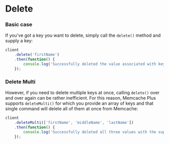 # Delete

### Basic case

If you've got a key you want to delete, simply call the `delete()` method and
supply a key:

```javascript
client
    .delete('firstName')
    .then(function() {
        console.log('Successfully deleted the value associated with key firstName');
    });
```

### Delete Multi

However, if you need to delete multiple keys at once, calling `delete()` over
and over again can be rather inefficient. For this reason, Memcache Plus
supports `deleteMulti()` for which you provide an array of keys and that single
command will delete all of them at once from Memcache:

```javascript
client
    .deleteMulti(['firstName', 'middleName', 'lastName'])
    .then(function() {
        console.log('Successfully deleted all three values with the supplied keys');
    });
```

